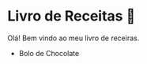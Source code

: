 # Livro de Receitas :meat_on_bone:

Olá! Bem vindo ao meu livro de receiras.

- Bolo de Chocolate




